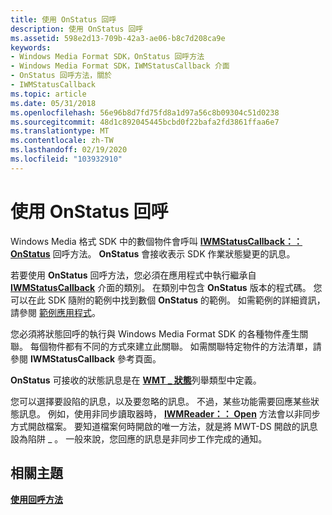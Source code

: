 ```yaml
---
title: 使用 OnStatus 回呼
description: 使用 OnStatus 回呼
ms.assetid: 598e2d13-709b-42a3-ae06-b8c7d208ca9e
keywords:
- Windows Media Format SDK，OnStatus 回呼方法
- Windows Media Format SDK，IWMStatusCallback 介面
- OnStatus 回呼方法，關於
- IWMStatusCallback
ms.topic: article
ms.date: 05/31/2018
ms.openlocfilehash: 56e96b8d7fd75fd8a1d97a56c8b09304c51d0238
ms.sourcegitcommit: 48d1c892045445bcbd0f22bafa2fd3861ffaa6e7
ms.translationtype: MT
ms.contentlocale: zh-TW
ms.lasthandoff: 02/19/2020
ms.locfileid: "103932910"
---
```

# <a name="using-the-onstatus-callback"></a>使用 OnStatus 回呼

Windows Media 格式 SDK 中的數個物件會呼叫 [**IWMStatusCallback：： OnStatus**](/previous-versions/windows/desktop/api/Wmsdkidl/nf-wmsdkidl-iwmstatuscallback-onstatus) 回呼方法。 **OnStatus** 會接收表示 SDK 作業狀態變更的訊息。

若要使用 **OnStatus** 回呼方法，您必須在應用程式中執行繼承自 [**IWMStatusCallback**](/previous-versions/windows/desktop/api/wmsdkidl/nn-wmsdkidl-iwmstatuscallback) 介面的類別。 在類別中包含 **OnStatus** 版本的程式碼。 您可以在此 SDK 隨附的範例中找到數個 **OnStatus** 的範例。 如需範例的詳細資訊，請參閱 [範例應用程式](sample-applications.md)。

您必須將狀態回呼的執行與 Windows Media Format SDK 的各種物件產生關聯。 每個物件都有不同的方式來建立此關聯。 如需關聯特定物件的方法清單，請參閱 **IWMStatusCallback** 參考頁面。

**OnStatus** 可接收的狀態訊息是在 [**WMT \_ 狀態**](/previous-versions/windows/desktop/api/Wmsdkidl/ne-wmsdkidl-wmt_status)列舉類型中定義。

您可以選擇要設陷的訊息，以及要忽略的訊息。 不過，某些功能需要回應某些狀態訊息。 例如，使用非同步讀取器時， [**IWMReader：： Open**](/previous-versions/windows/desktop/api/Wmsdkidl/nf-wmsdkidl-iwmreader-open) 方法會以非同步方式開啟檔案。 要知道檔案何時開啟的唯一方法，就是將 MWT-DS 開啟的訊息設為陷阱 \_ 。 一般來說，您回應的訊息是非同步工作完成的通知。

## <a name="related-topics"></a>相關主題

<dl> <dt>

[**使用回呼方法**](using-the-callback-methods.md)
</dt> </dl>

 

 




